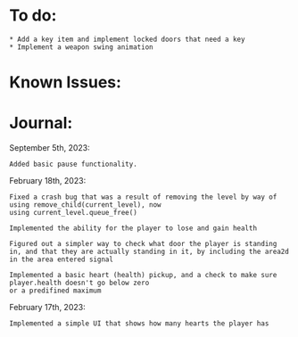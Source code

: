# To do:
	
	* Add a key item and implement locked doors that need a key
	* Implement a weapon swing animation

# Known Issues:

# Journal:

September 5th, 2023:

	Added basic pause functionality. 
	
February 18th, 2023:

	Fixed a crash bug that was a result of removing the level by way of using remove_child(current_level), now
	using current_level.queue_free()

	Implemented the ability for the player to lose and gain health

	Figured out a simpler way to check what door the player is standing in, and that they are actually standing in it, by including the area2d in the area entered signal

	Implemented a basic heart (health) pickup, and a check to make sure player.health doesn't go below zero
	or a predifined maximum

February 17th, 2023:

	Implemented a simple UI that shows how many hearts the player has
